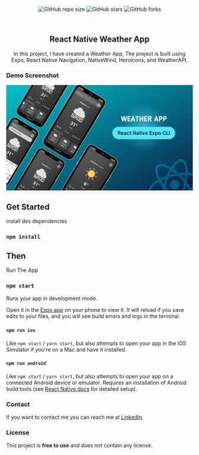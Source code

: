 <div align="center">
  
  ![GitHub repo size](https://img.shields.io/github/repo-size/geeky-prashant/react-native-weather-app)
  ![GitHub stars](https://img.shields.io/github/stars/geeky-prashant/react-native-weather-app?style=social)
  ![GitHub forks](https://img.shields.io/github/forks/geeky-prashant/react-native-weather-app?style=social)
 
  <br />

  <h2 align="center">React Native Weather App</h2>

In this project, I have created a Weather App, The project is built using Expo, React Native Navigation, NativeWind, HeroIcons, and WeatherAPI.

</div>

### Demo Screenshot

![React Native Weather App Demo](./readme-images/React-Native-Weather-App.png "Desktop Demo")

## Get Started

install dev dependencies

### `npm install`

## Then

Run The App

### `npm start`

Runs your app in development mode.

Open it in the [Expo app](https://expo.io) on your phone to view it. It will reload if you save edits to your files, and you will see build errors and logs in the terminal.

#### `npm run ios`

Like `npm start` / `yarn start`, but also attempts to open your app in the iOS Simulator if you're on a Mac and have it installed.

#### `npm run android`

Like `npm start` / `yarn start`, but also attempts to open your app on a connected Android device or emulator. Requires an installation of Android build tools (see [React Native docs](https://facebook.github.io/react-native/docs/getting-started.html) for detailed setup).

### Contact

If you want to contact me you can reach me at [LinkedIn](https://www.linkedin.com/in/geekyprashant/).

### License

This project is **free to use** and does not contain any license.
